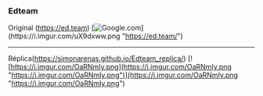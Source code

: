 ### Edteam

Original (https://ed.team)
[![Google.com](https://i.imgur.com/uX9dxww.png "https://ed.team/")](https://i.imgur.com/uX9dxww.png "https://ed.team/")

------------



Réplica(https://simonarenas.github.io/Edteam_replica/)
[![https://i.imgur.com/OaRNmIy.png](https://i.imgur.com/OaRNmIy.png "https://i.imgur.com/OaRNmIy.png")](https://i.imgur.com/OaRNmIy.png "https://i.imgur.com/OaRNmIy.png")
